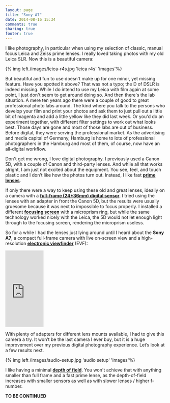 ```yaml
---
layout: page
title: "Sony A7"
date: 2014-08-16 15:34
comments: true
sharing: true
footer: true
---
```

I like photography, in particular when using my selection of classic, manual focus Leica and Zeiss prime lenses. I really loved taking photos with my old Leica SLR. Now this is a beautiful camera:

{% img left /images/leica-r4s.jpg 'leica r4s' 'images'%}

But beautiful and fun to use doesn't make up for one minor, yet missing feature. Have you spotted it above? That was not a typo; the D of DSLR is indeed missing. While I do intend to use my Leica with film again at some point, I just don't seem to get around doing so. And then there's the lab situation. A mere ten years ago there were a couple of good to great professional photo labs around. The kind where you talk to the persons who develop your film and print your photos and ask them to just pull out a little bit of magenta and add a little yellow like they did last week. Or you'd do an experiment together, with different filter settings to work out what looks best. Those days are gone and most of those labs are out of business. Before digital, they were serving the professional market. As the advertising and media capital of Germany, Hamburg is home to lots of professional photographers in the Hamburg and most of them, of course, now have an all-digital workflow.

Don't get me wrong, I love digital photography. I previously used a Canon 5D, with a couple of Canon and third-party lenses. And while all that works alright, I am just not excited about the equipment.  You see, feel, and touch plastic and I don’t like how the photos turn out. Instead, I like fast **[prime lenses](http://en.wikipedia.org/wiki/Prime_lens)**.

If only there were a way to keep using these old and great lenses, ideally on a camera with a **[full-frame (24*36mm) digital sensor](http://digital-photography-school.com/full-frame-sensor-vs-crop-sensor-which-is-right-for-you/)**. I tried using the lenses with an adapter in front the Canon 5D, but the results were usually gruesome because it was next to impossible to focus properly. I installed a different **[focusing screen](http://en.wikipedia.org/wiki/Focusing_screen)** with a microprism ring, but while the same technology worked nicely with the Leica, the 5D would not let enough light through to the focusing screen, rendering the microprism useless.

So for a while I had the lenses just lying around until I heard about the **Sony A7**, a compact full-frame camera with live on-screen view and a high-resolution **[electronic viewfinder](http://en.wikipedia.org/wiki/Electronic_viewfinder)** (EVF):

<iframe style="width:120px;height:240px;" marginwidth="0" marginheight="0" scrolling="no" frameborder="0" src="http://r.matthiasnehlsen.com/sony-a7/iframe">
</iframe>

With plenty of adapters for different lens mounts available, I had to give this camera a try. It won’t be the last camera I ever buy, but it is a huge improvement over my previous digital photography experience. Let’s look at a few results next.

{% img left /images/audio-setup.jpg 'audio setup' 'images'%}

I like having a minimal **[depth of field](http://en.wikipedia.org/wiki/Depth_of_field)**. You won't achieve that with anything smaller than full frame and a fast prime lense, as the depth-of-field increases with smaller sensors as well as with slower lenses / higher f-number.

**TO BE CONTINUED**
